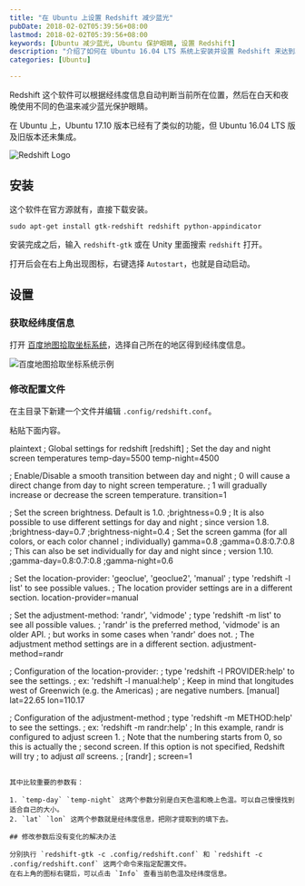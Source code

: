 ```yaml
---
title: "在 Ubuntu 上设置 Redshift 减少蓝光"
pubDate: 2018-02-02T05:39:56+08:00
lastmod: 2018-02-02T05:39:56+08:00
keywords: [Ubuntu 减少蓝光, Ubuntu 保护眼睛, 设置 Redshift]
description: "介绍了如何在 Ubuntu 16.04 LTS 系统上安装并设置 Redshift 来达到减少蓝光、保护眼睛的目的。"
categories: [Ubuntu]

---
```


Redshift 这个软件可以根据经纬度信息自动判断当前所在位置，然后在白天和夜晚使用不同的色温来减少蓝光保护眼睛。

在 Ubuntu 上，Ubuntu 17.10 版本已经有了类似的功能，但 Ubuntu 16.04 LTS 版及旧版本还未集成。

<!--more-->

![Redshift Logo](/images/set-redshift-to-reduce-blue-light-on-ubuntu/redshift-logo.webp "Redshift Logo")

## 安装

这个软件在官方源就有，直接下载安装。

```shell
sudo apt-get install gtk-redshift redshift python-appindicator
```

安装完成之后，输入 `redshift-gtk` 或在 Unity 里面搜索 `redshift` 打开。

打开后会在右上角出现图标，右键选择 `Autostart`，也就是自动启动。

## 设置

### 获取经纬度信息

打开 [百度地图拾取坐标系统](https://api.map.baidu.com/lbsapi/getpoint/)，选择自己所在的地区得到经纬度信息。

![百度地图拾取坐标系统示例](/images/set-redshift-to-reduce-blue-light-on-ubuntu/baidu-map.webp "百度地图拾取坐标系统示例")

### 修改配置文件

在主目录下新建一个文件并编辑 `.config/redshift.conf`。

粘贴下面内容。

plaintext
; Global settings for redshift
[redshift]
; Set the day and night screen temperatures
temp-day=5500
temp-night=4500

; Enable/Disable a smooth transition between day and night
; 0 will cause a direct change from day to night screen temperature.
; 1 will gradually increase or decrease the screen temperature.
transition=1

; Set the screen brightness. Default is 1.0.
;brightness=0.9
; It is also possible to use different settings for day and night
; since version 1.8.
;brightness-day=0.7
;brightness-night=0.4
; Set the screen gamma (for all colors, or each color channel
; individually)
gamma=0.8
;gamma=0.8:0.7:0.8
; This can also be set individually for day and night since
; version 1.10.
;gamma-day=0.8:0.7:0.8
;gamma-night=0.6

; Set the location-provider: 'geoclue', 'geoclue2', 'manual'
; type 'redshift -l list' to see possible values.
; The location provider settings are in a different section.
location-provider=manual

; Set the adjustment-method: 'randr', 'vidmode'
; type 'redshift -m list' to see all possible values.
; 'randr' is the preferred method, 'vidmode' is an older API.
; but works in some cases when 'randr' does not.
; The adjustment method settings are in a different section.
adjustment-method=randr

; Configuration of the location-provider:
; type 'redshift -l PROVIDER:help' to see the settings.
; ex: 'redshift -l manual:help'
; Keep in mind that longitudes west of Greenwich (e.g. the Americas)
; are negative numbers.
[manual]
lat=22.65
lon=110.17

; Configuration of the adjustment-method
; type 'redshift -m METHOD:help' to see the settings.
; ex: 'redshift -m randr:help'
; In this example, randr is configured to adjust screen 1.
; Note that the numbering starts from 0, so this is actually the
; second screen. If this option is not specified, Redshift will try
; to adjust _all_ screens.
; [randr]
; screen=1
```

其中比较重要的参数有：

1. `temp-day` `temp-night` 这两个参数分别是白天色温和晚上色温。可以自己慢慢找到适合自己的大小。
2. `lat` `lon` 这两个参数就是经纬度信息，把刚才提取到的填下去。

## 修改参数后没有变化的解决办法

分别执行 `redshift-gtk -c .config/redshift.conf` 和 `redshift -c .config/redshift.conf` 这两个命令来指定配置文件。
在右上角的图标右键后，可以点击 `Info` 查看当前色温及经纬度信息。